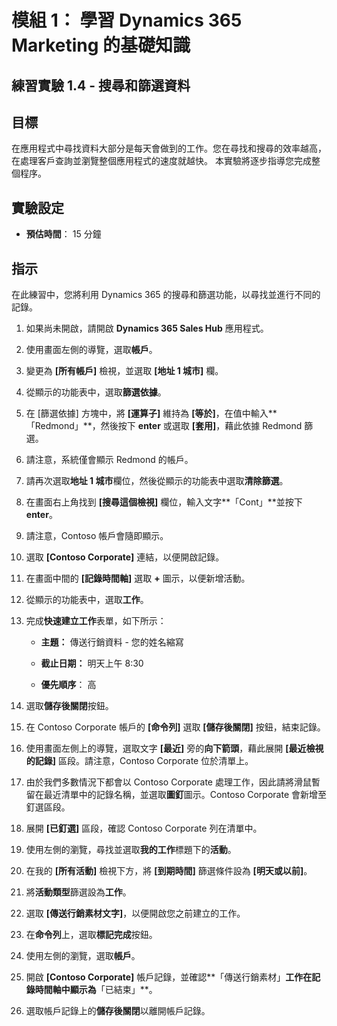 ﻿---
lab:
    title: '實驗 1.4： 搜尋和篩選資料'
    module: '模組 1： 學習 Dynamics 365 Marketing 的基礎知識'
---

模組 1： 學習 Dynamics 365 Marketing 的基礎知識
========================

## 練習實驗 1.4 - 搜尋和篩選資料

## 目標

在應用程式中尋找資料大部分是每天會做到的工作。您在尋找和搜尋的效率越高，在處理客戶查詢並瀏覽整個應用程式的速度就越快。  本實驗將逐步指導您完成整個程序。

## 實驗設定

  - **預估時間**： 15 分鐘

## 指示

在此練習中，您將利用 Dynamics 365 的搜尋和篩選功能，以尋找並進行不同的記錄。 

1. 如果尚未開啟，請開啟 **Dynamics 365 Sales Hub** 應用程式。 

2. 使用畫面左側的導覽，選取**帳戶**。 

3. 變更為 **[所有帳戶]** 檢視，並選取 **[地址 1 城市]** 欄。 

4. 從顯示的功能表中，選取**篩選依據**。

5. 在 [篩選依據] 方塊中，將 **[運算子]** 維持為 **[等於]**，在值中輸入**「Redmond」**，然後按下 **enter** 或選取 **[套用]**，藉此依據 Redmond 篩選。

6. 請注意，系統僅會顯示 Redmond 的帳戶。 

7. 請再次選取**地址 1 城市**欄位，然後從顯示的功能表中選取**清除篩選**。 

8. 在畫面右上角找到 **[搜尋這個檢視]** 欄位，輸入文字**「Cont」**並按下 **enter**。

9. 請注意，Contoso 帳戶會隨即顯示。 

10. 選取 **[Contoso Corporate]** 連結，以便開啟記錄。 

11. 在畫面中間的 **[記錄時間軸]** 選取 **+** 圖示，以便新增活動。 

12. 從顯示的功能表中，選取**工作**。

13. 完成**快速建立工作**表單，如下所示：

	- **主題：** 傳送行銷資料 - 您的姓名縮寫

	- **截止日期：** 明天上午 8:30

	- **優先順序**： 高

14. 選取**儲存後關閉**按鈕。

15. 在 Contoso Corporate 帳戶的 **[命令列]** 選取 **[儲存後關閉]** 按鈕，結束記錄。 

16. 使用畫面左側上的導覽，選取文字 **[最近]** 旁的**向下箭頭**，藉此展開 **[最近檢視的記錄]** 區段。請注意，Contoso Corporate 位於清單上。 

17. 由於我們多數情況下都會以 Contoso Corporate 處理工作，因此請將滑鼠暫留在最近清單中的記錄名稱，並選取**圖釘**圖示。Contoso Corporate 會新增至釘選區段。 

18. 展開 **[已釘選]** 區段，確認 Contoso Corporate 列在清單中。 

19. 使用左側的瀏覽，尋找並選取**我的工作**標題下的**活動**。

20. 在我的 **[所有活動]** 檢視下方，將 **[到期時間]** 篩選條件設為 **[明天或以前]**。

21. 將**活動類型**篩選設為**工作**。

22. 選取 **[傳送行銷素材文字]**，以便開啟您之前建立的工作。 

23. 在**命令列**上，選取**標記完成**按鈕。 

24. 使用左側的瀏覽，選取**帳戶**。

25. 開啟 **[Contoso Corporate]** 帳戶記錄，並確認**「傳送行銷素材」**工作在記錄時間軸中顯示為**「已結束」**。 

26. 選取帳戶記錄上的**儲存後關閉**以離開帳戶記錄。 
